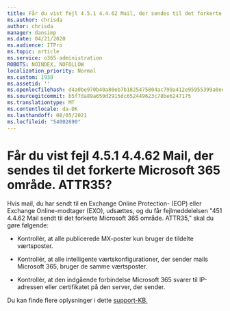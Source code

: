 ```yaml
---
title: Får du vist fejl 4.5.1 4.4.62 Mail, der sendes til det forkerte Microsoft 365 område. ATTR35?
ms.author: chrisda
author: chrisda
manager: dansimp
ms.date: 04/21/2020
ms.audience: ITPro
ms.topic: article
ms.service: o365-administration
ROBOTS: NOINDEX, NOFOLLOW
localization_priority: Normal
ms.custom: 1938
ms.assetid: ''
ms.openlocfilehash: d4a0be970b40a80eb7b1825475804ac799a412e95955399a0ee120ae0d2a12df
ms.sourcegitcommit: b5f7da89a650d2915dc652449623c78be6247175
ms.translationtype: MT
ms.contentlocale: da-DK
ms.lasthandoff: 08/05/2021
ms.locfileid: "54002690"
---
```

# <a name="are-you-seeing-error-451-4462-mail-sent-to-the-wrong-microsoft-365-region-attr35"></a>Får du vist fejl 4.5.1 4.4.62 Mail, der sendes til det forkerte Microsoft 365 område. ATTR35?

Hvis mail, du har sendt til en Exchange Online Protection- (EOP) eller Exchange Online-modtager (EXO), udsættes, og du får fejlmeddelelsen "451 4.4.62 Mail sendt til det forkerte Microsoft 365 område. ATTR35," skal du gøre følgende:

- Kontrollér, at alle publicerede MX-poster kun bruger de tildelte værtsposter.

- Kontrollér, at alle intelligente værtskonfigurationer, der sender mails Microsoft 365, bruger de samme værtsposter.

- Kontrollér, at den indgående forbindelse Microsoft 365 svarer til IP-adressen eller certifikatet på den server, der sender.

Du kan finde flere oplysninger i dette [support-KB.](https://support.microsoft.com/help/4057301/attr35-response-code-when-mail-is-sent-to-eop-exo)
